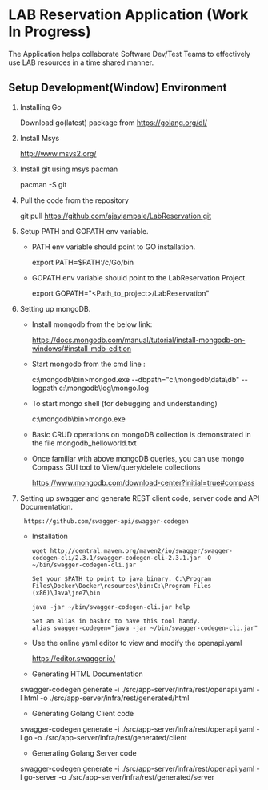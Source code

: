 # LAB Reservation Application (Work In Progress)

The Application helps collaborate Software Dev/Test Teams to effectively use LAB resources in a time shared manner.

## Setup Development(Window) Environment 

1. Installing Go

   Download go(latest) package from https://golang.org/dl/
   
2. Install Msys

   http://www.msys2.org/
   
3. Install git using msys pacman

   pacman -S git
   
4. Pull the code from the repository
 
   git pull https://github.com/ajayjampale/LabReservation.git
   
5. Setup PATH and GOPATH env variable.

   - PATH env variable should point to GO installation.
      
        export PATH=$PATH:/c/Go/bin
   
   - GOPATH env variable should point to the LabReservation Project.
   
        export GOPATH="<Path_to_project>/LabReservation"

6. Setting up mongoDB.

   - Install mongodb from the below link:
   
        https://docs.mongodb.com/manual/tutorial/install-mongodb-on-windows/#install-mdb-edition
     
   - Start mongodb from the cmd line :
   
        c:\mongodb\bin>mongod.exe --dbpath="c:\mongodb\data\db" --logpath c:\mongodb\log\mongo.log
   
   - To start mongo shell (for debugging and understanding)
   
        c:\mongodb\bin>mongo.exe
        
   - Basic CRUD operations on mongoDB collection is demonstrated in the file mongodb_helloworld.txt

   - Once familiar with above mongoDB queries, you can use mongo Compass GUI tool to View/query/delete collections
   
        https://www.mongodb.com/download-center?initial=true#compass
        
7. Setting up swagger and generate REST client code, server code and API Documentation.

        https://github.com/swagger-api/swagger-codegen

   - Installation
 
         wget http://central.maven.org/maven2/io/swagger/swagger-codegen-cli/2.3.1/swagger-codegen-cli-2.3.1.jar -O ~/bin/swagger-codegen-cli.jar

         Set your $PATH to point to java binary. C:\Program Files\Docker\Docker\resources\bin:C:\Program Files (x86)\Java\jre7\bin
         
         java -jar ~/bin/swagger-codegen-cli.jar help
         
         Set an alias in bashrc to have this tool handy.
         alias swagger-codegen="java -jar ~/bin/swagger-codegen-cli.jar"  

   - Use the online yaml editor to view and modify the openapi.yaml
        
        https://editor.swagger.io/ 

   - Generating HTML Documentation

    swagger-codegen generate -i ./src/app-server/infra/rest/openapi.yaml -l html -o ./src/app-server/infra/rest/generated/html

   - Generating Golang Client code

    swagger-codegen generate -i ./src/app-server/infra/rest/openapi.yaml -l go -o ./src/app-server/infra/rest/generated/client

   - Generating Golang Server code
   
    swagger-codegen generate -i ./src/app-server/infra/rest/openapi.yaml -l go-server -o ./src/app-server/infra/rest/generated/server
